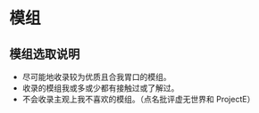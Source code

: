 # 模组

## 模组选取说明

- 尽可能地收录较为优质且合我胃口的模组。
- 收录的模组我或多或少都有接触过或了解过。
- 不会收录主观上我不喜欢的模组。（点名批评虚无世界和 ProjectE）
